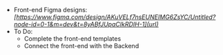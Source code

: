 - Front-end Figma designs: *[https://www.figma.com/design/AKuVELf7nsEUNEIMG6ZsYC/Untitled?node-id=0-1&m=dev&t=8yABfJUpaCIkRDIH-1](url)*
- To Do:
  - Complete the front-end templates
  - Connect the front-end with the Backend
